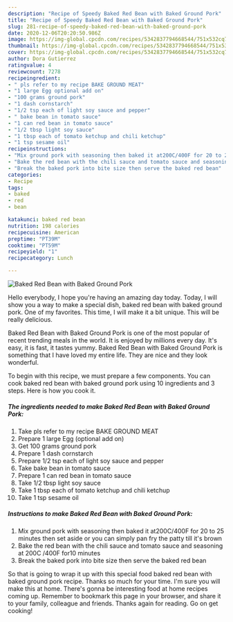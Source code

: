 ```yaml
---
description: "Recipe of Speedy Baked Red Bean with Baked Ground Pork"
title: "Recipe of Speedy Baked Red Bean with Baked Ground Pork"
slug: 281-recipe-of-speedy-baked-red-bean-with-baked-ground-pork
date: 2020-12-06T20:20:50.986Z
image: https://img-global.cpcdn.com/recipes/5342837794668544/751x532cq70/baked-red-bean-with-baked-ground-pork-recipe-main-photo.jpg
thumbnail: https://img-global.cpcdn.com/recipes/5342837794668544/751x532cq70/baked-red-bean-with-baked-ground-pork-recipe-main-photo.jpg
cover: https://img-global.cpcdn.com/recipes/5342837794668544/751x532cq70/baked-red-bean-with-baked-ground-pork-recipe-main-photo.jpg
author: Dora Gutierrez
ratingvalue: 4
reviewcount: 7278
recipeingredient:
- " pls refer to my recipe BAKE GROUND MEAT"
- "1 large Egg optional add on"
- "100 grams ground pork"
- "1 dash cornstarch"
- "1/2 tsp each of light soy sauce and pepper"
- " bake bean in tomato sauce"
- "1 can red bean in tomato sauce"
- "1/2 tbsp light soy sauce"
- "1 tbsp each of tomato ketchup and chili ketchup"
- "1 tsp sesame oil"
recipeinstructions:
- "Mix ground pork with seasoning then baked it at200C/400F for 20 to 25 minutes then set aside or you can simply pan fry the patty till it&#39;s brown"
- "Bake the red bean with the chili sauce and tomato sauce and seasoning at 200C /400F for10 minutes"
- "Break the baked pork into bite size then serve the baked red bean"
categories:
- Recipe
tags:
- baked
- red
- bean

katakunci: baked red bean 
nutrition: 198 calories
recipecuisine: American
preptime: "PT39M"
cooktime: "PT59M"
recipeyield: "1"
recipecategory: Lunch

---
```



![Baked Red Bean with Baked Ground Pork](https://img-global.cpcdn.com/recipes/5342837794668544/751x532cq70/baked-red-bean-with-baked-ground-pork-recipe-main-photo.jpg)

Hello everybody, I hope you're having an amazing day today. Today, I will show you a way to make a special dish, baked red bean with baked ground pork. One of my favorites. This time, I will make it a bit unique. This will be really delicious.



Baked Red Bean with Baked Ground Pork is one of the most popular of recent trending meals in the world. It is enjoyed by millions every day. It's easy, it is fast, it tastes yummy. Baked Red Bean with Baked Ground Pork is something that I have loved my entire life. They are nice and they look wonderful.


To begin with this recipe, we must prepare a few components. You can cook baked red bean with baked ground pork using 10 ingredients and 3 steps. Here is how you cook it.

<!--inarticleads1-->

##### The ingredients needed to make Baked Red Bean with Baked Ground Pork:

1. Take  pls refer to my recipe BAKE GROUND MEAT
1. Prepare 1 large Egg (optional add on)
1. Get 100 grams ground pork
1. Prepare 1 dash cornstarch
1. Prepare 1/2 tsp each of light soy sauce and pepper
1. Take  bake bean in tomato sauce
1. Prepare 1 can red bean in tomato sauce
1. Take 1/2 tbsp light soy sauce
1. Take 1 tbsp each of tomato ketchup and chili ketchup
1. Take 1 tsp sesame oil




<!--inarticleads2-->

##### Instructions to make Baked Red Bean with Baked Ground Pork:

1. Mix ground pork with seasoning then baked it at200C/400F for 20 to 25 minutes then set aside or you can simply pan fry the patty till it&#39;s brown
1. Bake the red bean with the chili sauce and tomato sauce and seasoning at 200C /400F for10 minutes
1. Break the baked pork into bite size then serve the baked red bean




So that is going to wrap it up with this special food baked red bean with baked ground pork recipe. Thanks so much for your time. I'm sure you will make this at home. There's gonna be interesting food at home recipes coming up. Remember to bookmark this page in your browser, and share it to your family, colleague and friends. Thanks again for reading. Go on get cooking!

